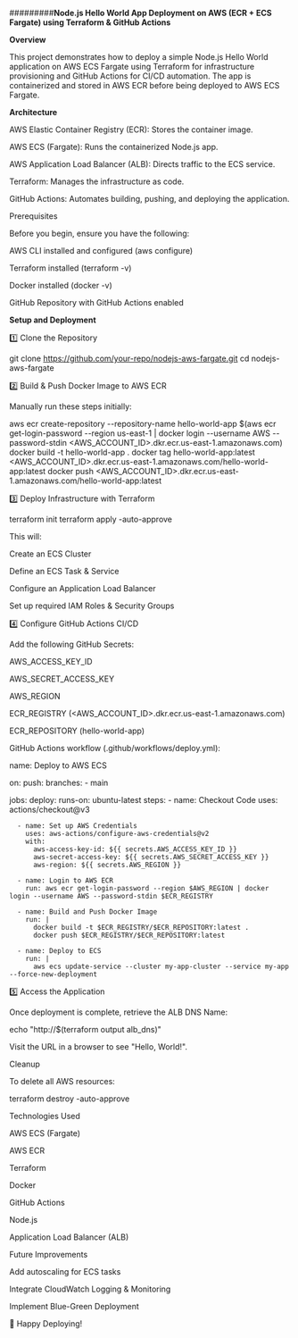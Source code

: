 #########**Node.js Hello World App Deployment on AWS (ECR + ECS Fargate) using Terraform & GitHub Actions**


**Overview**

This project demonstrates how to deploy a simple Node.js Hello World application on 
AWS ECS Fargate using Terraform for infrastructure provisioning and GitHub Actions for CI/CD automation. 
The app is containerized and stored in AWS ECR before being deployed to AWS ECS Fargate.

**Architecture**

AWS Elastic Container Registry (ECR): Stores the container image.

AWS ECS (Fargate): Runs the containerized Node.js app.

AWS Application Load Balancer (ALB): Directs traffic to the ECS service.

Terraform: Manages the infrastructure as code.

GitHub Actions: Automates building, pushing, and deploying the application.

Prerequisites

Before you begin, ensure you have the following:

AWS CLI installed and configured (aws configure)

Terraform installed (terraform -v)

Docker installed (docker -v)

GitHub Repository with GitHub Actions enabled

**Setup and Deployment**

1️⃣ Clone the Repository

git clone https://github.com/your-repo/nodejs-aws-fargate.git
cd nodejs-aws-fargate

2️⃣ Build & Push Docker Image to AWS ECR

Manually run these steps initially:

aws ecr create-repository --repository-name hello-world-app
$(aws ecr get-login-password --region us-east-1 | docker login --username AWS --password-stdin <AWS_ACCOUNT_ID>.dkr.ecr.us-east-1.amazonaws.com)
docker build -t hello-world-app .
docker tag hello-world-app:latest <AWS_ACCOUNT_ID>.dkr.ecr.us-east-1.amazonaws.com/hello-world-app:latest
docker push <AWS_ACCOUNT_ID>.dkr.ecr.us-east-1.amazonaws.com/hello-world-app:latest

3️⃣ Deploy Infrastructure with Terraform

terraform init
terraform apply -auto-approve

This will:

Create an ECS Cluster

Define an ECS Task & Service

Configure an Application Load Balancer

Set up required IAM Roles & Security Groups

4️⃣ Configure GitHub Actions CI/CD

Add the following GitHub Secrets:

AWS_ACCESS_KEY_ID

AWS_SECRET_ACCESS_KEY

AWS_REGION

ECR_REGISTRY (<AWS_ACCOUNT_ID>.dkr.ecr.us-east-1.amazonaws.com)

ECR_REPOSITORY (hello-world-app)

GitHub Actions workflow (.github/workflows/deploy.yml):

name: Deploy to AWS ECS

on:
  push:
    branches:
      - main

jobs:
  deploy:
    runs-on: ubuntu-latest
    steps:
      - name: Checkout Code
        uses: actions/checkout@v3
      
      - name: Set up AWS Credentials
        uses: aws-actions/configure-aws-credentials@v2
        with:
          aws-access-key-id: ${{ secrets.AWS_ACCESS_KEY_ID }}
          aws-secret-access-key: ${{ secrets.AWS_SECRET_ACCESS_KEY }}
          aws-region: ${{ secrets.AWS_REGION }}
      
      - name: Login to AWS ECR
        run: aws ecr get-login-password --region $AWS_REGION | docker login --username AWS --password-stdin $ECR_REGISTRY
      
      - name: Build and Push Docker Image
        run: |
          docker build -t $ECR_REGISTRY/$ECR_REPOSITORY:latest .
          docker push $ECR_REGISTRY/$ECR_REPOSITORY:latest
      
      - name: Deploy to ECS
        run: |
          aws ecs update-service --cluster my-app-cluster --service my-app --force-new-deployment

5️⃣ Access the Application

Once deployment is complete, retrieve the ALB DNS Name:

echo "http://$(terraform output alb_dns)"

Visit the URL in a browser to see "Hello, World!".

Cleanup

To delete all AWS resources:

terraform destroy -auto-approve

Technologies Used

AWS ECS (Fargate)

AWS ECR

Terraform

Docker

GitHub Actions

Node.js

Application Load Balancer (ALB)

Future Improvements

Add autoscaling for ECS tasks

Integrate CloudWatch Logging & Monitoring

Implement Blue-Green Deployment

🚀 Happy Deploying!
